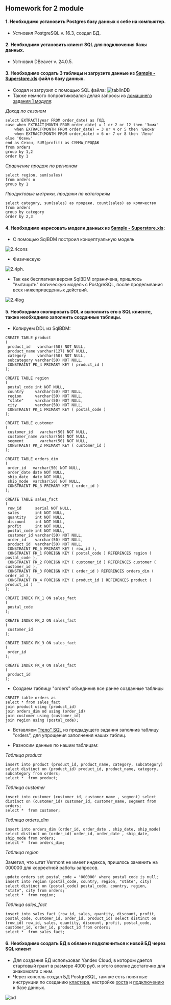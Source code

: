 ## Homework for 2 module
#### 1. Необходимо установить Postgres базу данных к себе на компьютер.
* Устновил PostgreSQL v. 16.3, создал БД.

#### 2. Необходимо установить клиент SQL для подключения базы данных.
* Устновил DBeaver v. 24.0.5.

 #### 3. Необходимо создать 3 таблицы и загрузите данные из [Sample - Superstore.xls](https://github.com/Azamatter/DataLearn/blob/main/DE-101/Module%231/Sample%20-%20Superstore%20(2).xls) файл в базу данных.
 * Создал и загрузил с помощью SQL файла:
 ![tablinDB](https://github.com/Azamatter/DataLearn/blob/main/DE-101/Module%232/tablinDB.jpg)
* Также немного попроктиковался делая запросы из [домашнего задания 1 модуля](https://github.com/Azamatter/DataLearn/tree/main/DE-101/Module%231):

*Доход по сезонам*
```
select EXTRACT(year FROM order_date) as ГОД, 
case when EXTRACT(MONTH FROM order_date) = 1 or 2 or 12 then 'Зима'
	when EXTRACT(MONTH FROM order_date) = 3 or 4 or 5 then 'Весна'
 	when EXTRACT(MONTH FROM order_date) = 6 or 7 or 8 then 'Лето'
else 'Осень'
end as Сезон, SUM(profit) as СУММА_ПРОДАЖ
from orders
group by 1,2
order by 1
```
*Сравнение продаж по регионам*
```
select region, sum(sales)
from orders o 
group by 1
```
*Продуктовые метрики, продажи по категориям*
```
select category, sum(sales) as продажи, count(sales) as количество
from orders
group by category
order by 2,3
```

#### 4. Необходимо нарисовать модели данных из [Sample - Superstore.xls](https://github.com/Azamatter/DataLearn/blob/main/DE-101/Module%231/Sample%20-%20Superstore%20(2).xls):
* С помощью SqlBDM построил концептуальную модель

![2.4cons](https://github.com/Azamatter/DataLearn/blob/main/DE-101/Module%232/2.4cons.png)
* Физическую

![2.4ph.](https://github.com/Azamatter/DataLearn/blob/main/DE-101/Module%232/2.4ph.png)

* Так как бесплатная версия SqlBDM ограничена, пришлось "вытащить" логическую модель с PostgreSQL, после проделывания всех нижеприведенных действий.

![2.4log](https://github.com/Azamatter/DataLearn/blob/main/DE-101/Module%232/2.4log.jpg)

#### 5. Необходимо скопировать DDL и выполнить его в SQL клиенте, также необходимо заполнить созданные таблицы.
* Копируем DDL из SqlBDM:
```
CREATE TABLE product
(
 product_id   varchar(50) NOT NULL,
 product_name varchar(127) NOT NULL,
 category     varchar(50) NOT NULL,
 subcategory varchar(50) NOT NULL,
 CONSTRAINT PK_4 PRIMARY KEY ( product_id )
);

CREATE TABLE region
(
 postal_code int NOT NULL,
 country     varchar(50) NOT NULL,
 region      varchar(50) NOT NULL,
 "state"     varchar(50) NOT NULL,
 city        varchar(50) NOT NULL,
 CONSTRAINT PK_1 PRIMARY KEY ( postal_code )
);

CREATE TABLE customer
(
 customer_id   varchar(50) NOT NULL,
 customer_name varchar(50) NOT NULL,
 segment       varchar(50) NOT NULL,
 CONSTRAINT PK_2 PRIMARY KEY ( customer_id )
);

CREATE TABLE orders_dim 
(
 order_id   varchar(50) NOT NULL,
 order_date date NOT NULL,
 ship_date  date NOT NULL,
 ship_mode  varchar(50) NOT NULL,
 CONSTRAINT PK_3 PRIMARY KEY ( order_id )
);

CREATE TABLE sales_fact
(
 row_id      serial NOT NULL,
 sales       int NOT NULL,
 quantity    int NOT NULL,
 discount    int NOT NULL,
 profit      int NOT NULL,
 postal_code int NOT NULL,
 customer_id varchar(50) NOT NULL,
 order_id    varchar(50) NOT NULL,
 product_id  varchar(50) NOT NULL,
 CONSTRAINT PK_5 PRIMARY KEY ( row_id ),
 CONSTRAINT FK_1 FOREIGN KEY ( postal_code ) REFERENCES region ( postal_code ),
 CONSTRAINT FK_2 FOREIGN KEY ( customer_id ) REFERENCES customer ( customer_id ),
 CONSTRAINT FK_3 FOREIGN KEY ( order_id ) REFERENCES orders_dim ( order_id ),
 CONSTRAINT FK_4 FOREIGN KEY ( product_id ) REFERENCES product ( product_id )
);

CREATE INDEX FK_1 ON sales_fact
(
 postal_code
);

CREATE INDEX FK_2 ON sales_fact
(
 customer_id
);

CREATE INDEX FK_3 ON sales_fact
(
 order_id
);

CREATE INDEX FK_4 ON sales_fact
(
 product_id
);
```
* Создаем таблицу "orders" объединив все ранее созданные таблицы
```
CREATE table orders as
select * from sales_fact
join product using (product_id)
join orders_dim od using (order_id)
join customer using (customer_id)
join region using (postal_code);
```
* Вставляем ["тело" SQL](https://github.com/Azamatter/DataLearn/blob/main/DE-101/Module%232/orders%20telo.sql) из предыдущего задания заполнив таблицу "orders", для упрощения заполнения наших таблиц.

* Разносим данные по нашим таблицам:

*Таблица product* 
```
insert into product (product_id, product_name, category, subcategory) select distinct on (product_id) product_id, product_name, category, subcategory from orders;
select *  from product;
```
*Таблица customer* 
```
insert into customer (customer_id, customer_name , segment) select distinct on (customer_id) customer_id, customer_name, segment from orders;
select *  from customer;
```
*Таблица orders_dim* 
```
insert into orders_dim (order_id, order_date , ship_date, ship_mode) select distinct on (order_id) order_id, order_date , ship_date, ship_mode from orders;
select *  from orders_dim;
```
*Таблица region* 

Заметил, что штат Vermont не имеет индекса, пришлось заменить на 000000 для корректной работы запросов.
```
update orders set postal_code = '000000' where postal_code is null; 
insert into region (postal_code, country, region, "state", city) select distinct on (postal_code) postal_code, country, region, "state", city from orders;
select *  from region;
```
*Таблица sales_fact* 
```
insert into sales_fact (row_id, sales, quantity, discount, profit, postal_code, customer_id, order_id, product_id) select distinct on (row_id) row_id, sales, quantity, discount, profit, postal_code, customer_id, order_id, product_id from orders;
select *  from sales_fact;
```
#### 6. Необходимо создать БД в облаке и подключиться к новой БД через SQL клиент
* Для создания БД использовал Yandex Cloud, в котором дается стартовый грант в размере 4000 руб. и этого вполне достаточно для знакомсвта с ним.
* Через консоль создал БД PostgreSQL, там же есть понятные инструкции по созданию [кластера](https://yandex.cloud/ru/docs/managed-postgresql/operations/cluster-create), настройке [хоста](https://yandex.cloud/ru/docs/managed-postgresql/operations/hosts) и [подключению](https://yandex.cloud/ru/docs/managed-postgresql/operations/connect#dbeaver_1) к базе данных. 

![bd](https://github.com/Azamatter/DataLearn/blob/main/DE-101/Module%232/bd.png)
